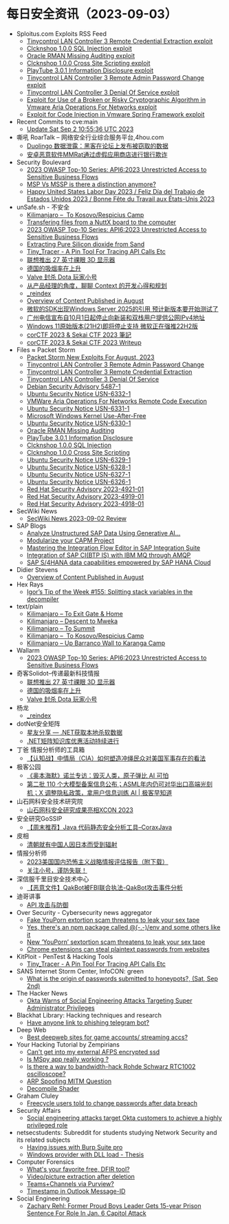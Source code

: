 # 每日安全资讯（2023-09-03）

- Sploitus.com Exploits RSS Feed
  - [Tinycontrol LAN Controller 3 Remote Credential Extraction exploit](https://sploitus.com/exploit?id=PACKETSTORM:174456&utm_source=rss&utm_medium=rss)
  - [Clcknshop 1.0.0 SQL Injection exploit](https://sploitus.com/exploit?id=PACKETSTORM:174445&utm_source=rss&utm_medium=rss)
  - [Oracle RMAN Missing Auditing exploit](https://sploitus.com/exploit?id=PACKETSTORM:174448&utm_source=rss&utm_medium=rss)
  - [Clcknshop 1.0.0 Cross Site Scripting exploit](https://sploitus.com/exploit?id=PACKETSTORM:174444&utm_source=rss&utm_medium=rss)
  - [PlayTube 3.0.1 Information Disclosure exploit](https://sploitus.com/exploit?id=PACKETSTORM:174446&utm_source=rss&utm_medium=rss)
  - [Tinycontrol LAN Controller 3 Remote Admin Password Change exploit](https://sploitus.com/exploit?id=PACKETSTORM:174457&utm_source=rss&utm_medium=rss)
  - [Tinycontrol LAN Controller 3 Denial Of Service exploit](https://sploitus.com/exploit?id=PACKETSTORM:174455&utm_source=rss&utm_medium=rss)
  - [Exploit for Use of a Broken or Risky Cryptographic Algorithm in Vmware Aria Operations For Networks exploit](https://sploitus.com/exploit?id=67FD011F-839D-5C22-B64F-6BC1C7C01B17&utm_source=rss&utm_medium=rss)
  - [Exploit for Code Injection in Vmware Spring Framework exploit](https://sploitus.com/exploit?id=5C9561BE-D9BB-58D0-8E51-09DDD257BC72&utm_source=rss&utm_medium=rss)
- Recent Commits to cve:main
  - [Update Sat Sep  2 10:55:36 UTC 2023](https://github.com/trickest/cve/commit/1d703dbe1f921d4ece5fbcfa5392ddcacd4a1ade)
- 嘶吼 RoarTalk – 网络安全行业综合服务平台,4hou.com
  - [Duolingo 数据泄露：黑客在论坛上发布被窃取的数据](https://www.4hou.com/posts/6x7l)
  - [安卓恶意软件MMRat通过虚假应用商店进行银行欺诈](https://www.4hou.com/posts/5wEv)
- Security Boulevard
  - [2023 OWASP Top-10 Series: API6:2023 Unrestricted Access to Sensitive Business Flows](https://securityboulevard.com/2023/09/2023-owasp-top-10-series-api62023-unrestricted-access-to-sensitive-business-flows/)
  - [MSP Vs MSSP is there a distinction anymore?](https://securityboulevard.com/2023/09/msp-vs-mssp-is-there-a-distinction-anymore/)
  - [Happy United States Labor Day 2023 / Feliz Día del Trabajo de Estados Unidos 2023 / Bonne Fête du Travail aux États-Unis 2023](https://securityboulevard.com/2023/09/happy-united-states-labor-day-2023-feliz-dia-del-trabajo-de-estados-unidos-2023-bonne-fete-du-travail-aux-etats-unis-2023/)
- unSafe.sh - 不安全
  - [Kilimanjaro –  To Kosovo/Respicius Camp](https://buaq.net/go-176085.html)
  - [Transfering files from a NuttX board to the computer](https://buaq.net/go-176072.html)
  - [2023 OWASP Top-10 Series: API6:2023 Unrestricted Access to Sensitive Business Flows](https://buaq.net/go-176074.html)
  - [Extracting Pure Silicon dioxide from Sand](https://buaq.net/go-176073.html)
  - [Tiny_Tracer - A Pin Tool For Tracing API Calls Etc](https://buaq.net/go-176076.html)
  - [联想推出 27 英寸祼眼 3D 显示器](https://buaq.net/go-176069.html)
  - [德国的吸烟率在上升](https://buaq.net/go-176070.html)
  - [Valve 封杀 Dota 玩家小号](https://buaq.net/go-176071.html)
  - [从产品经理的角度，聊聊 Context 的开发心得和规划](https://buaq.net/go-176064.html)
  - [_reindex](https://buaq.net/go-176055.html)
  - [Overview of Content Published in August](https://buaq.net/go-176060.html)
  - [微软的SDK出现Windows Server 2025的引用 预计新版本要开始测试了](https://buaq.net/go-176056.html)
  - [广州电信宣布自10月1日起停止向新装和双栈用户提供公网IPv4地址](https://buaq.net/go-176057.html)
  - [Windows 11原始版本(21H2)即将停止支持 微软正在强推22H2版](https://buaq.net/go-176045.html)
  - [corCTF 2023 & Sekai CTF 2023 筆記](https://buaq.net/go-176052.html)
  - [corCTF 2023 & Sekai CTF 2023 Writeup](https://buaq.net/go-176053.html)
- Files ≈ Packet Storm
  - [Packet Storm New Exploits For August, 2023](https://packetstormsecurity.com/files/174458/202308-exploits.tgz)
  - [Tinycontrol LAN Controller 3 Remote Admin Password Change](https://packetstormsecurity.com/files/174457/ZSL-2023-5787.txt)
  - [Tinycontrol LAN Controller 3 Remote Credential Extraction](https://packetstormsecurity.com/files/174456/ZSL-2023-5786.txt)
  - [Tinycontrol LAN Controller 3 Denial Of Service](https://packetstormsecurity.com/files/174455/ZSL-2023-5785.txt)
  - [Debian Security Advisory 5487-1](https://packetstormsecurity.com/files/174454/dsa-5487-1.txt)
  - [Ubuntu Security Notice USN-6332-1](https://packetstormsecurity.com/files/174453/USN-6332-1.txt)
  - [VMWare Aria Operations For Networks Remote Code Execution](https://packetstormsecurity.com/files/174452/CVE-2023-34039-main.zip)
  - [Ubuntu Security Notice USN-6331-1](https://packetstormsecurity.com/files/174451/USN-6331-1.txt)
  - [Microsoft Windows Kernel Use-After-Free](https://packetstormsecurity.com/files/174450/GS20230902130835.tgz)
  - [Ubuntu Security Notice USN-6330-1](https://packetstormsecurity.com/files/174449/USN-6330-1.txt)
  - [Oracle RMAN Missing Auditing](https://packetstormsecurity.com/files/174448/oraclermancf-missing.txt)
  - [PlayTube 3.0.1 Information Disclosure](https://packetstormsecurity.com/files/174446/playtube301-disclose.txt)
  - [Clcknshop 1.0.0 SQL Injection](https://packetstormsecurity.com/files/174445/clcknshop100-sql.txt)
  - [Clcknshop 1.0.0 Cross Site Scripting](https://packetstormsecurity.com/files/174444/clicknshop100-xss.txt)
  - [Ubuntu Security Notice USN-6329-1](https://packetstormsecurity.com/files/174443/USN-6329-1.txt)
  - [Ubuntu Security Notice USN-6328-1](https://packetstormsecurity.com/files/174442/USN-6328-1.txt)
  - [Ubuntu Security Notice USN-6327-1](https://packetstormsecurity.com/files/174441/USN-6327-1.txt)
  - [Ubuntu Security Notice USN-6326-1](https://packetstormsecurity.com/files/174440/USN-6326-1.txt)
  - [Red Hat Security Advisory 2023-4921-01](https://packetstormsecurity.com/files/174439/RHSA-2023-4921-01.txt)
  - [Red Hat Security Advisory 2023-4919-01](https://packetstormsecurity.com/files/174438/RHSA-2023-4919-01.txt)
  - [Red Hat Security Advisory 2023-4918-01](https://packetstormsecurity.com/files/174437/RHSA-2023-4918-01.txt)
- SecWiki News
  - [SecWiki News 2023-09-02 Review](http://www.sec-wiki.com/?2023-09-02)
- SAP Blogs
  - [Analyze Unstructured SAP Data Using Generative AI…](https://blogs.sap.com/2023/09/02/analyze-unstructured-sap-data-using-generative-ai.../)
  - [Modularize your CAPM Project](https://blogs.sap.com/2023/09/02/modularize-your-capm-project/)
  - [Mastering the Integration Flow Editor in SAP Integration Suite](https://blogs.sap.com/2023/09/02/mastering-the-integration-flow-editor-in-sap-integration-suite/)
  - [Integration of SAP CI(BTP IS) with IBM MQ through AMQP](https://blogs.sap.com/2023/09/02/integration-of-sap-cibtp-is-with-ibm-mq-through-amqp/)
  - [SAP S/4HANA data capabilities empowered by SAP HANA Cloud](https://blogs.sap.com/2023/09/02/sap-s-4hana-data-capabilities-empowered-by-sap-hana-cloud/)
- Didier Stevens
  - [Overview of Content Published in August](https://blog.didierstevens.com/2023/09/02/overview-of-content-published-in-august-8/)
- Hex Rays
  - [Igor’s Tip of the Week #155: Splitting stack variables in the decompiler](https://hex-rays.com/blog/igors-tip-of-the-week-155-splitting-stack-variables-in-the-decompiler/)
- text/plain
  - [Kilimanjaro – To Exit Gate & Home](https://textslashplain.com/2023/09/02/kilimanjaro-to-exit-gates-home/)
  - [Kilimanjaro – Descent to Mweka](https://textslashplain.com/2023/09/02/kilimanjaro-descent-to-mweka/)
  - [Kilimanjaro – To Summit](https://textslashplain.com/2023/09/02/kilimanjaro-to-summit/)
  - [Kilimanjaro –  To Kosovo/Respicius Camp](https://textslashplain.com/2023/09/02/kilimanjaro-to-kosovo-respicius-camp/)
  - [Kilimanjaro – Up Barranco Wall to Karanga Camp](https://textslashplain.com/2023/09/01/kilimanjaro-up-barranco-wall-to-karanga-camp/)
- Wallarm
  - [2023 OWASP Top-10 Series: API6:2023 Unrestricted Access to Sensitive Business Flows](https://lab.wallarm.com/api62023-unrestricted-access-to-sensitive-business-flows/)
- 奇客Solidot–传递最新科技情报
  - [联想推出 27 英寸祼眼 3D 显示器](https://www.solidot.org/story?sid=75974)
  - [德国的吸烟率在上升](https://www.solidot.org/story?sid=75973)
  - [Valve 封杀 Dota 玩家小号](https://www.solidot.org/story?sid=75972)
- 杨龙
  - [_reindex](https://www.yanglong.pro/_reindex/)
- dotNet安全矩阵
  - [星友分享 — .NET获取本地杀软数据](https://mp.weixin.qq.com/s?__biz=MzUyOTc3NTQ5MA==&mid=2247488490&idx=1&sn=9d09875f00d44f884de6c25fa3cde39f&chksm=fa5abd07cd2d34119c30ec6809d8504c5d557e8a2c89a32c716236d4d5a176130b6f9dee9c6d&scene=58&subscene=0#rd)
  - [.NET矩阵知识库优惠活动持续进行](https://mp.weixin.qq.com/s?__biz=MzUyOTc3NTQ5MA==&mid=2247488490&idx=2&sn=7eb3573fa806fc40281c9c3b34bf1ade&chksm=fa5abd07cd2d34114981c3947ac2bc74fabf469b77db7f48909c357088a3f80b16bae429c7a7&scene=58&subscene=0#rd)
- 丁爸 情报分析师的工具箱
  - [【认知战】中情局（CIA）如何塑造冲绳民众对美国军事存在的看法](https://mp.weixin.qq.com/s?__biz=MzI2MTE0NTE3Mw==&mid=2651138408&idx=1&sn=6b9ff73acaea739afe9cf5d58dc148d6&chksm=f1af5e52c6d8d7449e66526c1785ed9b6bb282003166152fef0978428fb5ed7522e9d9800a3e&scene=58&subscene=0#rd)
- 极客公园
  - [《奥本海默》诺兰专访：毁灭人类，原子弹比 AI 可怕](https://mp.weixin.qq.com/s?__biz=MTMwNDMwODQ0MQ==&mid=2653009042&idx=1&sn=fd439e55d126fe2b2752c2995bad6611&chksm=7e54c92449234032e20d1e2241196c433e6a9796e6e14ca15e059a206b96c51bbd2253d8c22b&scene=58&subscene=0#rd)
  - [第二批 110 个大模型备案信息公布；ASML年内仍可对华出口高端光刻机；X 调整隐私政策，拿用户信息训练 AI | 极客早知道](https://mp.weixin.qq.com/s?__biz=MTMwNDMwODQ0MQ==&mid=2653009041&idx=1&sn=a7d99f7a08ff4b91ad489a3baff3e0bf&chksm=7e54c9274923403176baa2d3bc58f795222004a9cf9d0c5c7deaefb9aaf561ff6397f5e8cf8d&scene=58&subscene=0#rd)
- 山石网科安全技术研究院
  - [山石网科安全研究成果亮相XCON 2023](https://mp.weixin.qq.com/s?__biz=MzUzMDUxNTE1Mw==&mid=2247502055&idx=1&sn=7e0a25c8bfb3b3f0d2b43d9931634b47&chksm=fa521d59cd25944f6ae4623dc03fd1c4f9761bc5662a2d26d7b2c2700945c72d2d95e3cebb19&scene=58&subscene=0#rd)
- 安全研究GoSSIP
  - [【周末推荐】Java 代码静态安全分析工具–CoraxJava](https://mp.weixin.qq.com/s?__biz=Mzg5ODUxMzg0Ng==&mid=2247496272&idx=1&sn=dad67b2497ca8c88523cc7a5e2431778&chksm=c063dc89f714559f82db62d7a4a05b0115fc67ce7081036d210c5c06cc5830f6dac13979e59b&scene=58&subscene=0#rd)
- 皮相
  - [清朝就有中国人因日本而受到辐射](https://mp.weixin.qq.com/s?__biz=MzI0NDA5MDYyNA==&mid=2648257188&idx=1&sn=b9b00376c4cd9cde7bd56b888affa47c&chksm=f14e80cbc63909ddecfaa54e22de83f84a2ee5d53c3443410fb3819973bc20b35831fd30b05b&scene=58&subscene=0#rd)
- 情报分析师
  - [2023美国国内恐怖主义战略情报评估报告（附下载）](https://mp.weixin.qq.com/s?__biz=MzA3Mjc1MTkwOA==&mid=2650538762&idx=1&sn=9f33ef0ee5af46e68d4f61f105b89c0a&chksm=87112d41b066a457a82a9158852b6afb95fba0567909e1c630da951aa311e3c9fceef33d79a1&scene=58&subscene=0#rd)
  - [关注小号，谨防失联！](https://mp.weixin.qq.com/s?__biz=MzA3Mjc1MTkwOA==&mid=2650538762&idx=2&sn=2189cdf168d11fb893287c6b272512aa&chksm=87112d41b066a457d40d338e1f4e29db858bf442357a35235e7552b06d681140c9abfcae1336&scene=58&subscene=0#rd)
- 深信服千里目安全技术中心
  - [【恶意文件】QakBot被FBI联合执法-QakBot攻击事件分析](https://mp.weixin.qq.com/s?__biz=Mzg2NjgzNjA5NQ==&mid=2247520493&idx=1&sn=ae16d32943d1845c171948ecb5af7cad&chksm=ce461bfdf93192eb80ed210cadc66fc3ad8675da08159bdd00ff8ce95a2dd5d90dcc4925f2a8&scene=58&subscene=0#rd)
- 迪哥讲事
  - [API 攻击与防御](https://mp.weixin.qq.com/s?__biz=MzIzMTIzNTM0MA==&mid=2247491757&idx=1&sn=a64bb1b39850203ea44021b3858e11f3&chksm=e8a5eacedfd263d880141f71ea0ad91befc9e7a82023cafa45a2b257c5e44a13b2cb6f03bcbe&scene=58&subscene=0#rd)
- Over Security - Cybersecurity news aggregator
  - [Fake YouPorn extortion scam threatens to leak your sex tape](https://www.bleepingcomputer.com/news/security/fake-youporn-extortion-scam-threatens-to-leak-your-sex-tape/)
  - [Yes, there's an npm package called @(-.-)/env and some others like it](https://www.bleepingcomputer.com/news/technology/yes-theres-an-npm-package-called-env-and-some-others-like-it/)
  - [New ‘YouPorn’ sextortion scam threatens to leak your sex tape](https://www.bleepingcomputer.com/news/security/new-youporn-sextortion-scam-threatens-to-leak-your-sex-tape/)
  - [Chrome extensions can steal plaintext passwords from websites](https://www.bleepingcomputer.com/news/security/chrome-extensions-can-steal-plaintext-passwords-from-websites/)
- KitPloit - PenTest & Hacking Tools
  - [Tiny_Tracer - A Pin Tool For Tracing API Calls Etc](http://www.kitploit.com/2023/09/tinytracer-pin-tool-for-tracing-api.html)
- SANS Internet Storm Center, InfoCON: green
  - [What is the origin of passwords submitted to honeypots&#x3f;, (Sat, Sep 2nd)](https://isc.sans.edu/diary/rss/30182)
- The Hacker News
  - [Okta Warns of Social Engineering Attacks Targeting Super Administrator Privileges](https://thehackernews.com/2023/09/okta-warns-of-social-engineering.html)
- Blackhat Library: Hacking techniques and research
  - [Have anyone link to phishing telegram bot?](https://www.reddit.com/r/blackhat/comments/1680jnt/have_anyone_link_to_phishing_telegram_bot/)
- Deep Web
  - [Best deepweb sites for game accounts/ streaming accs?](https://www.reddit.com/r/deepweb/comments/168c3ro/best_deepweb_sites_for_game_accounts_streaming/)
- Your Hacking Tutorial by Zempirians
  - [Can't get into my external AFPS encrypted ssd](https://www.reddit.com/r/HowToHack/comments/168drmk/cant_get_into_my_external_afps_encrypted_ssd/)
  - [Is MSpy app really working ?](https://www.reddit.com/r/HowToHack/comments/168hru5/is_mspy_app_really_working/)
  - [Is there a way to bandwidth-hack Rohde Schwarz RTC1002 oscilloscope?](https://www.reddit.com/r/HowToHack/comments/168fxwo/is_there_a_way_to_bandwidthhack_rohde_schwarz/)
  - [ARP Spoofing MITM Question](https://www.reddit.com/r/HowToHack/comments/167vobj/arp_spoofing_mitm_question/)
  - [Decompile Shader](https://www.reddit.com/r/HowToHack/comments/167xfvu/decompile_shader/)
- Graham Cluley
  - [Freecycle users told to change passwords after data breach](https://grahamcluley.com/freecycle-users-told-to-change-passwords-after-data-breach/)
- Security Affairs
  - [Social engineering attacks target Okta customers to achieve a highly privileged role](https://securityaffairs.com/150237/hacking/social-engineering-attacks-on-okta-customers.html)
- netsecstudents: Subreddit for students studying Network Security and its related subjects
  - [Having issues with Burp Suite pro](https://www.reddit.com/r/netsecstudents/comments/16853uk/having_issues_with_burp_suite_pro/)
  - [Windows provider with DLL load - Thesis](https://www.reddit.com/r/netsecstudents/comments/168blo5/windows_provider_with_dll_load_thesis/)
- Computer Forensics
  - [What's your favorite free, DFIR tool?](https://www.reddit.com/r/computerforensics/comments/168dk1y/whats_your_favorite_free_dfir_tool/)
  - [Video/picture extraction after deletion](https://www.reddit.com/r/computerforensics/comments/168ggh0/videopicture_extraction_after_deletion/)
  - [Teams+Channels via Purview?](https://www.reddit.com/r/computerforensics/comments/167pio2/teamschannels_via_purview/)
  - [Timestamp in Outlook Message-ID](https://www.reddit.com/r/computerforensics/comments/167rmj4/timestamp_in_outlook_messageid/)
- Social Engineering
  - [Zachary Rehl: Former Proud Boys Leader Gets 15-year Prison Sentence For Role In Jan. 6 Capitol Attack](https://www.reddit.com/r/SocialEngineering/comments/1685fej/zachary_rehl_former_proud_boys_leader_gets_15year/)
